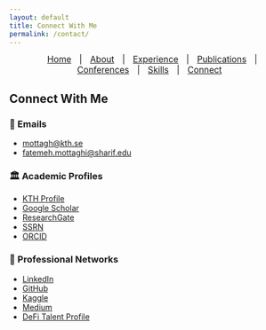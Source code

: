 ```yaml
---
layout: default
title: Connect With Me
permalink: /contact/
---
```



<nav style="text-align:center; font-size: 1.1em; margin-bottom: 20px;">
  <a href="/" style="margin: 0 10px;">Home</a> |
  <a href="/about" style="margin: 0 10px;">About</a> |
  <a href="/work" style="margin: 0 10px;">Experience</a> |
  <a href="/publications" style="margin: 0 10px;">Publications</a> |
  <a href="/talks" style="margin: 0 10px;">Conferences</a> |
  <a href="/skills" style="margin: 0 10px;">Skills</a> |
  <a href="/contact" style="margin: 0 10px;">Connect</a>
</nav>


## Connect With Me

### 📧 Emails  
- [mottagh@kth.se](mailto:mottagh@kth.se)  
- [fatemeh.mottaghi@sharif.edu](mailto:fatemeh.mottaghi@sharif.edu)

### 🏛 Academic Profiles  
- [KTH Profile](https://www.kth.se/profile/mottagh/)  
- [Google Scholar](https://scholar.google.com/citations?user=ilBeG3EAAAAJ&hl=en)  
- [ResearchGate](https://www.researchgate.net/profile/Fatemeh-Mottaghi)  
- [SSRN](https://papers.ssrn.com/sol3/cf_dev/AbsByAuth.cfm?per_id=6766244)  
- [ORCID](https://orcid.org/0000-0002-0514-5220)

### 💼 Professional Networks  
- [LinkedIn](https://www.linkedin.com/in/nazanin-mottaghi)  
- [GitHub](https://github.com/NazaninMottaghi)  
- [Kaggle](https://www.kaggle.com/nazaninmottaghi2022)  
- [Medium](https://medium.com/@nazaninmottaghi)  
- [DeFi Talent Profile](https://web3-talents.io/defitalents/defi-talents-profile/defi-talents-profile-nazanin-mottaghi/)
